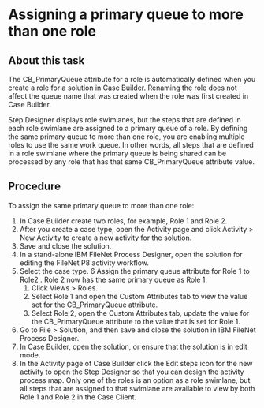 # Assigning a primary queue to more than one role

## About this task

The CB\_PrimaryQueue attribute for a role is automatically
defined when you create a role for a solution in Case Builder. Renaming the role does
not affect the queue name that was created when the role was first
created in Case Builder.

Step Designer displays role swimlanes, but the steps that are defined in each role swimlane are
assigned to a primary queue of a role. By defining the same primary queue to more than one role, you
are enabling multiple roles to use the same work queue. In other words, all steps that are defined
in a role swimlane where the primary queue is being shared can be processed by any role that has
that same CB\_PrimaryQueue attribute value.

## Procedure

To assign the same primary queue to more than one role:

1. In Case Builder create two roles, for example,
Role 1 and Role 2.
2. After you create a case type, open the Activity page
and click Activity > New Activity to create a new activity for the solution.
3. Save and close the solution.
4. In a stand-alone IBM
FileNet Process Designer, open the solution for
editing the FileNet P8 activity workflow.
5. Select the case type.
6 Assign the primary queue attribute for Role 1 to Role2 . Role 2 now has the same primary queue as Role 1.
    1. Click Views > Roles.
    2. Select Role 1 and open the Custom
Attributes tab to view the value set for the CB\_PrimaryQueue
attribute.
    3. Select Role 2, open the Custom
Attributes tab, update the value for the CB\_PrimaryQueue
attribute to the value that is set for Role 1.
7. Go to File > Solution, and then save and close the solution in IBM
FileNet Process Designer.
8. In Case Builder,
open the solution, or ensure that the solution is in edit mode.
9. In the Activity page of Case Builder
click the Edit steps icon for the new activity to open the Step Designer so
that you can design the activity process map.
Only one of the roles is an option as a role swimlane, but all steps that are assigned to that
swimlane are available to view by both Role 1 and Role 2 in
the Case Client.